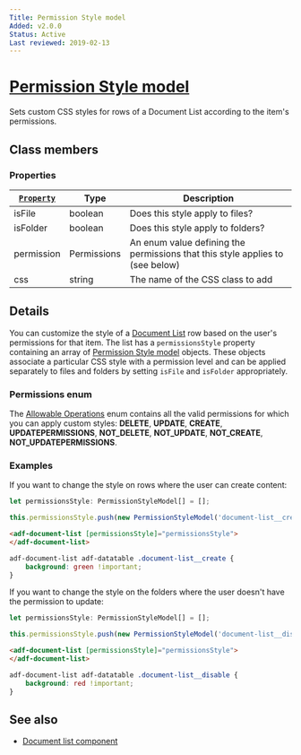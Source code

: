 ```yaml
---
Title: Permission Style model
Added: v2.0.0
Status: Active
Last reviewed: 2019-02-13
---
```


# [Permission Style model](../../../lib/content-services/src/lib/document-list/models/permissions-style.model.ts "Defined in permissions-style.model.ts")

Sets custom CSS styles for rows of a Document List according to the item's permissions.

## Class members

### Properties

| [`Property`](../../../lib/content-services/src/lib/content-metadata/interfaces/property.interface.ts) | Type        | Description                                                                   |
| ----------------------------------------------------------------------------------------------------- | ----------- | ----------------------------------------------------------------------------- |
| isFile                                                                                                | boolean     | Does this style apply to files?                                               |
| isFolder                                                                                              | boolean     | Does this style apply to folders?                                             |
| permission                                                                                            | Permissions | An enum value defining the permissions that this style applies to (see below) |
| css                                                                                                   | string      | The name of the CSS class to add                                              |

## Details

You can customize the style of a [Document List](../components/document-list.component.md) row based on the user's
permissions for that item. The list has a `permissionsStyle` property containing an array of
[Permission Style model](permissions-style.model.md) objects. These objects associate a particular CSS style with a permission level
and can be applied separately to files and folders by setting `isFile` and `isFolder` appropriately.

### Permissions enum

The [Allowable Operations](https://github.com/Alfresco/alfresco-ng2-components/blob/develop/lib/core/models/allowable-operations.enum.ts)
enum contains all the valid permissions for which you can apply custom styles: **DELETE**, **UPDATE**,
**CREATE**, **UPDATEPERMISSIONS**, **NOT_DELETE**, **NOT_UPDATE**, **NOT_CREATE**, **NOT_UPDATEPERMISSIONS**.

### Examples

If you want to change the style on rows where the user can create content: 

```ts
let permissionsStyle: PermissionStyleModel[] = [];

this.permissionsStyle.push(new PermissionStyleModel('document-list__create', AllowableOperationsEnum.CREATE));        
```

```html
<adf-document-list [permissionsStyle]="permissionsStyle">
</adf-document-list>
```

```css
adf-document-list adf-datatable .document-list__create {
    background: green !important;
}
```

If you want to change the style on the folders where the user doesn't have the permission to update: 

```ts
let permissionsStyle: PermissionStyleModel[] = [];

this.permissionsStyle.push(new PermissionStyleModel('document-list__disable', AllowableOperationsEnum.NOT_UPDATE, false, true));
```

```html
<adf-document-list [permissionsStyle]="permissionsStyle">
</adf-document-list>
```

```css
adf-document-list adf-datatable .document-list__disable {
    background: red !important;
}
```

## See also

-   [Document list component](../components/document-list.component.md)
